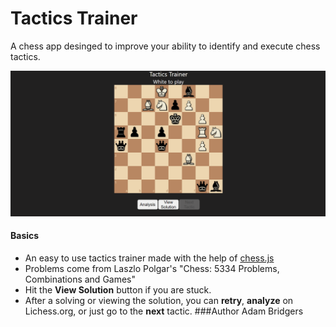 # Tactics Trainer

 A chess app desinged to improve your ability to identify and execute chess tactics.

![image](./tactics-trainer.png)

#### Basics
* An easy to use tactics trainer made with the help of [chess.js](https://github.com/jhlywa/chess.js)
* Problems come from Laszlo Polgar's "Chess: 5334 Problems, Combinations and Games"
* Hit the **View Solution** button if you are stuck.
* After a solving or viewing the solution, you can **retry**, **analyze** on Lichess.org, or just go to the **next** tactic.
###Author
Adam Bridgers
